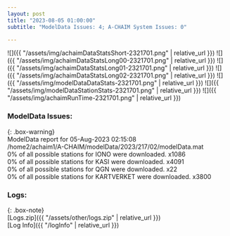 ```yaml
---
layout: post
title: "2023-08-05 01:00:00"
subtitle: "ModelData Issues: 4; A-CHAIM System Issues: 0"

---
```


![]({{ "/assets/img/achaimDataStatsShort-2321701.png" | relative_url }})
![]({{ "/assets/img/achaimDataStatsLong00-2321701.png" | relative_url }})
![]({{ "/assets/img/achaimDataStatsLong01-2321701.png" | relative_url }})
![]({{ "/assets/img/achaimDataStatsLong02-2321701.png" | relative_url }})
![]({{ "/assets/img/modelDataDataStats-2321701.png" | relative_url }})
![]({{ "/assets/img/modelDataStationStats-2321701.png" | relative_url }})
![]({{ "/assets/img/achaimRunTime-2321701.png" | relative_url }})


### ModelData Issues:  
  
{: .box-warning}  
 ModelData report for 05-Aug-2023 02:15:08   
 /home2/achaim1/A-CHAIM/modelData/2023/217/02/modelData.mat   
 0% of all possible stations for IONO were downloaded. x1086   
 0% of all possible stations for KASI were downloaded. x4091   
 0% of all possible stations for QGN were downloaded. x22   
 0% of all possible stations for KARTVERKET were downloaded. x3800   
  


### Logs:  
  
{: .box-note}  
[Logs.zip]({{ "/assets/other/logs.zip" | relative_url }})  
[Log Info]({{ "/logInfo" | relative_url }})  
